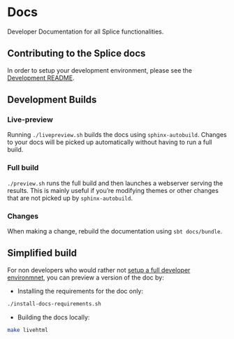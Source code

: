 # Docs

Developer Documentation for all Splice functionalities.

## Contributing to the Splice docs

In order to setup your development environment, please see the [Development README](../DEVELOPMENT.md).

## Development Builds

### Live-preview

Running `./livepreview.sh` builds the docs using `sphinx-autobuild`. Changes
to your docs will be picked up automatically without having to run a
full build.

### Full build

`./preview.sh` runs the full build and then launches a webserver
serving the results. This is mainly useful if you’re modifying themes
or other changes that are not picked up by `sphinx-autobuild`.

### Changes

When making a change, rebuild the documentation using `sbt docs/bundle`.

## Simplified build

For non developers who would rather not [setup a full developer environmnet](../DEVELOPMENT.md), you can preview a version of the doc by:

- Installing the requirements for the doc only: 

```bash
./install-docs-requirements.sh
```

- Building the docs locally:

```bash
make livehtml
```
